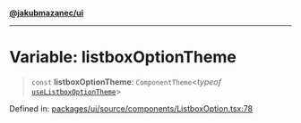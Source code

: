 [**@jakubmazanec/ui**](../README.md)

---

# Variable: listboxOptionTheme

> `const` **listboxOptionTheme**: `ComponentTheme`\<_typeof_
> [`useListboxOptionTheme`](../functions/useListboxOptionTheme.md)\>

Defined in:
[packages/ui/source/components/ListboxOption.tsx:78](https://github.com/jakubmazanec/tools/blob/7c5f40d811171692b72a47160bc33d644201b16a/packages/ui/source/components/ListboxOption.tsx#L78)
